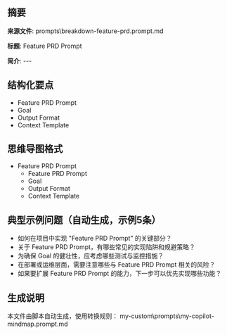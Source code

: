 ## 摘要

**来源文件**: prompts\breakdown-feature-prd.prompt.md

**标题**: Feature PRD Prompt

**简介**: ---

## 结构化要点

- Feature PRD Prompt
- Goal
- Output Format
- Context Template

## 思维导图格式

- Feature PRD Prompt
  - Feature PRD Prompt
  - Goal
  - Output Format
  - Context Template

## 典型示例问题（自动生成，示例5条）

- 如何在项目中实现 "Feature PRD Prompt" 的关键部分？
- 关于 Feature PRD Prompt，有哪些常见的实现陷阱和规避策略？
- 为确保 Goal 的健壮性，应考虑哪些测试与监控措施？
- 在部署或运维层面，需要注意哪些与 Feature PRD Prompt 相关的风险？
- 如果要扩展 Feature PRD Prompt 的能力，下一步可以优先实现哪些功能？

## 生成说明

本文件由脚本自动生成，使用转换规则： my-custom\prompts\my-copilot-mindmap.prompt.md
